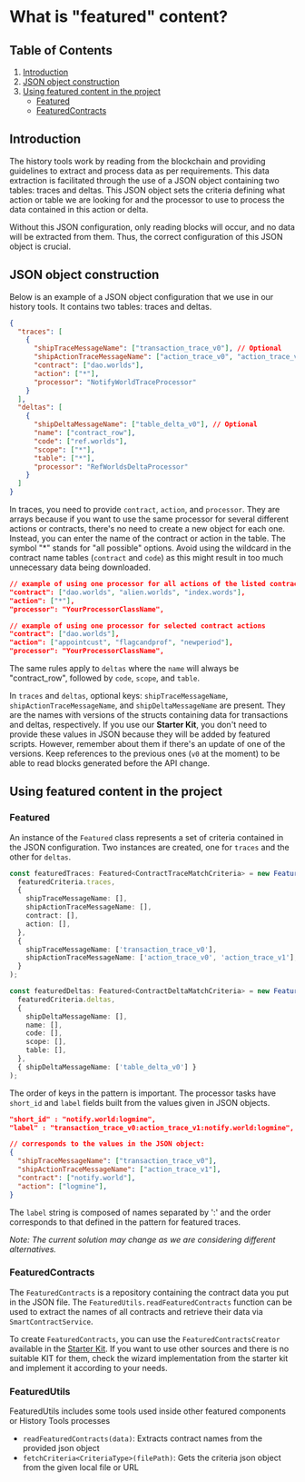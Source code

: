 # What is "featured" content?

## Table of Contents

1. [Introduction](#introduction)
2. [JSON object construction](#json-object-construction)
3. [Using featured content in the project](#using-featured-content-in-the-project)
   - [Featured](#featured)
   - [FeaturedContracts](#featuredcontracts)

## Introduction

The history tools work by reading from the blockchain and providing guidelines to extract and process data as per requirements. This data extraction is facilitated through the use of a JSON object containing two tables: traces and deltas. This JSON object sets the criteria defining what action or table we are looking for and the processor to use to process the data contained in this action or delta.

Without this JSON configuration, only reading blocks will occur, and no data will be extracted from them. Thus, the correct configuration of this JSON object is crucial.

## JSON object construction

Below is an example of a JSON object configuration that we use in our history tools. It contains two tables: traces and deltas.

```json
{
  "traces": [
    {
      "shipTraceMessageName": ["transaction_trace_v0"], // Optional
      "shipActionTraceMessageName": ["action_trace_v0", "action_trace_v1"], // Optional
      "contract": ["dao.worlds"],
      "action": ["*"],
      "processor": "NotifyWorldTraceProcessor"
    }
  ],
  "deltas": [
    {
      "shipDeltaMessageName": ["table_delta_v0"], // Optional
      "name": ["contract_row"],
      "code": ["ref.worlds"],
      "scope": ["*"],
      "table": ["*"],
      "processor": "RefWorldsDeltaProcessor"
    }
  ]
}
```

In traces, you need to provide `contract`, `action`, and `processor`. They are arrays because if you want to use the same processor for several different actions or contracts, there's no need to create a new object for each one. Instead, you can enter the name of the contract or action in the table. The symbol "\*" stands for "all possible" options. Avoid using the wildcard in the contract name tables (`contract` and `code`) as this might result in too much unnecessary data being downloaded.

```json
// example of using one processor for all actions of the listed contracts
"contract": ["dao.worlds", "alien.worlds", "index.words"],
"action": ["*"],
"processor": "YourProcessorClassName",

// example of using one processor for selected contract actions
"contract": ["dao.worlds"],
"action": ["appointcust", "flagcandprof", "newperiod"],
"processor": "YourProcessorClassName",
```

The same rules apply to `deltas` where the `name` will always be "contract_row", followed by `code`, `scope`, and `table`.

In `traces` and `deltas`, optional keys: `shipTraceMessageName`, `shipActionTraceMessageName`, and `shipDeltaMessageName` are present. They are the names with versions of the structs containing data for transactions and deltas, respectively. If you use our **Starter Kit**, you don't need to provide these values in JSON because they will be added by featured scripts. However, remember about them if there's an update of one of the versions. Keep references to the previous ones (`v0` at the moment) to be able to read blocks generated before the API change.

## Using featured content in the project

### Featured

An instance of the `Featured` class represents a set of criteria contained in the JSON configuration. Two instances are created, one for `traces` and the other for `deltas`.

```typescript
const featuredTraces: Featured<ContractTraceMatchCriteria> = new Featured(
  featuredCriteria.traces,
  {
    shipTraceMessageName: [],
    shipActionTraceMessageName: [],
    contract: [],
    action: [],
  },
  {
    shipTraceMessageName: ['transaction_trace_v0'],
    shipActionTraceMessageName: ['action_trace_v0', 'action_trace_v1'],
  }
);

const featuredDeltas: Featured<ContractDeltaMatchCriteria> = new Featured(
  featuredCriteria.deltas,
  {
    shipDeltaMessageName: [],
    name: [],
    code: [],
    scope: [],
    table: [],
  },
  { shipDeltaMessageName: ['table_delta_v0'] }
);
```

The order of keys in the pattern is important. The processor tasks have `short_id` and `label` fields built from the values given in JSON objects.

```json
"short_id" : "notify.world:logmine",
"label" : "transaction_trace_v0:action_trace_v1:notify.world:logmine",

// corresponds to the values in the JSON object:
{
  "shipTraceMessageName": ["transaction_trace_v0"],
  "shipActionTraceMessageName": ["action_trace_v1"],
  "contract": ["notify.world"],
  "action": ["logmine"],
}
```

The `label` string is composed of names separated by ':' and the order corresponds to that defined in the pattern for featured traces.

_Note: The current solution may change as we are considering different alternatives._

### FeaturedContracts

The `FeaturedContracts` is a repository containing the contract data you put in the JSON file. The `FeaturedUtils.readFeaturedContracts` function can be used to extract the names of all contracts and retrieve their data via `SmartContractService`.

To create `FeaturedContracts`, you can use the `FeaturedContractsCreator` available in the [Starter Kit](https://github.com/Alien-Worlds/history-tools-starter-kit). If you want to use other sources and there is no suitable KIT for them, check the wizard implementation from the starter kit and implement it according to your needs.

### FeaturedUtils

FeaturedUtils includes some tools used inside other featured components or History Tools processes

- `readFeaturedContracts(data)`: Extracts contract names from the provided json object
- `fetchCriteria<CriteriaType>(filePath)`: Gets the criteria json object from the given local file or URL


